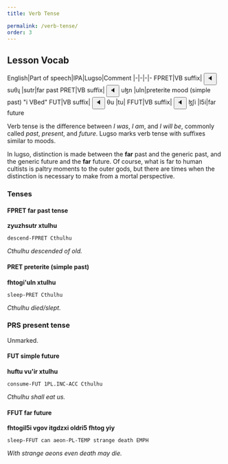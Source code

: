 ```yaml
---
title: Verb Tense

permalink: /verb-tense/
order: 3
---
```


## Lesson Vocab

English|Part of speech|IPA|Lugso|Comment
|-|-|-|-
FPRET|VB suffix|<span class='spoken'> <button class='speak' type='button' data-ipa='suθɻ'>🔈</button> <span class='ipa'>suθɻ</span> </span>|sutr|far past
PRET|VB suffix|<span class='spoken'> <button class='speak' type='button' data-ipa='uɮn'>🔈</button> <span class='ipa'>uɮn</span> </span>|uln|preterite mood (simple past) "i VBed"
FUT|VB suffix|<span class='spoken'> <button class='speak' type='button' data-ipa='θu'>🔈</button> <span class='ipa'>θu</span> </span>|tu|
FFUT|VB suffix|<span class='spoken'> <button class='speak' type='button' data-ipa='ɮʃi'>🔈</button> <span class='ipa'>ɮʃi</span> </span>|l5i|far future

Verb tense is the difference between _I was_, _I am_, and _I will be_, commonly called _past_, _present_, and _future_. 
Lugso marks verb tense with suffixes similar to moods.

In lugso, distinction is made between the **far** past and the generic past, and the generic future and the **far** future. Of course, what is far to human cultists is paltry moments to the outer gods, but there are times when the distinction is necessary to make from a mortal perspective.

### Tenses

#### FPRET far past tense

**zyuzhsutr xtulhu**

`descend-FPRET Cthulhu`

_Cthulhu descended of old._

#### PRET preterite (simple past)

**fhtogi'uln xtulhu**

`sleep-PRET Cthulhu`

_Cthulhu died/slept._

### PRS present tense

Unmarked.

#### FUT simple future

**huftu vu'ir xtulhu**

`consume-FUT 1PL.INC-ACC Cthulhu`

_Cthulhu shall eat us._

#### FFUT far future

**fhtogil5i vgov itgdzxi oldri5 fhtog yiy**

`sleep-FFUT can aeon-PL-TEMP strange death EMPH`

_With strange aeons even death may die._
